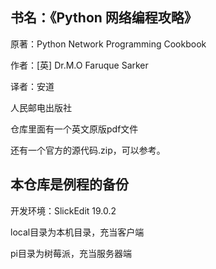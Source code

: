 ## 书名：《Python 网络编程攻略》

原著：Python Network Programming Cookbook

作者：[英] Dr.M.O Faruque Sarker

译者：安道

人民邮电出版社

仓库里面有一个英文原版pdf文件

还有一个官方的源代码.zip，可以参考。

## 本仓库是例程的备份

开发环境：SlickEdit 19.0.2

local目录为本机目录，充当客户端

pi目录为树莓派，充当服务器端
